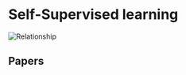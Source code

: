 # Self-Supervised learning

![Relationship](https://github.com/Allen123321/self-supervised_learning/blob/main/image.png)

## Papers
